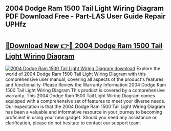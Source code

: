 ## 2004 Dodge Ram 1500 Tail Light Wiring Diagram PDF Download Free - Part-LAS User Guide Repair UPHfz

# <h2><a href="http://dft82tw.blite.top/?on=2004+Dodge+Ram+1500+Tail+Light+Wiring+Diagram">🔗Download New 👉🔴 2004 Dodge Ram 1500 Tail Light Wiring Diagram</a></h2>

[![2004 Dodge Ram 1500 Tail Light Wiring Diagram download](https://i.imgur.com/lujVjoI.png)](http://dft82tw.blite.top/?on=2004+Dodge+Ram+1500+Tail+Light+Wiring+Diagram)
Explore the world of 2004 Dodge Ram 1500 Tail Light Wiring Diagram with this comprehensive user manual, covering all aspects of the product's features and functionality. Please Review the Warranty Information 2004 Dodge Ram 1500 Tail Light Wiring Diagram This product is covered by a comprehensive warranty. This 2004 Dodge Ram 1500 Tail Light Wiring Diagram comes equipped with a comprehensive set of features to meet your diverse needs. Our expectation is that the 2004 Dodge Ram 1500 Tail Light Wiring Diagram has been a valuable and informative resource in your journey to becoming proficient in using your new gadget. Should you need any assistance or clarification, please do not hesitate to contact our support team.
